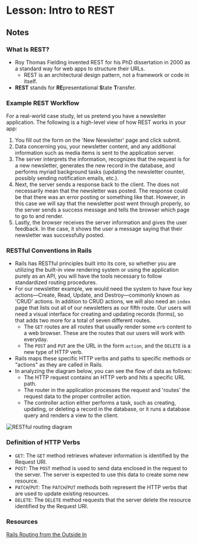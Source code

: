 # Lesson: Intro to REST

## Notes

### What Is REST?

- Roy Thomas Fielding invented REST for his PhD dissertation in 2000 as a standard way for web apps to structure their URLs.
  - REST is an architectural design pattern, not a framework or code in itself.
- **REST** stands for **RE**presentational **S**tate **T**ransfer.

### Example REST Workflow

For a real-world case study, let us pretend you have a newsletter application. The following is a high-level view of how REST works in your app:

1. You fill out the form on the 'New Newsletter' page and click submit.
2. Data concerning you, your newsletter content, and any additional information such as media items is sent to the application server.
3. The server interprets the information, recognizes that the request is for a new newsletter, generates the new record in the database, and performs myriad background tasks (updating the newsletter counter, possibly sending notification emails, etc.).
4. Next, the server sends a response back to the client. The does not necessarily mean that the newsletter was posted. The response could be that there was an error posting or something like that. However, in this case we will say that the newsletter post went through properly, so the server sends a success message and tells the browser which page to go to and render.
5. Lastly, the browser receives the server information and gives the user feedback. In the case, it shows the user a message saying that their newsletter was successfully posted.

### RESTful Conventions in Rails

- Rails has RESTful principles built into its core, so whether you are utilizing the built-in view rendering system or using the application purely as an API, you will have the tools necessary to follow standardized routing procedures.
- For our newsletter example, we would need the system to have four key actions—Create, Read, Update, and Destroy—commonly known as 'CRUD' actions. In addition to CRUD actions, we will also need an `index` page that lists out all of our newsletters as our fifth route. Our users will need a visual interface for creating and updating records (forms), so that adds two more for a total of seven different routes.
  - The `GET` routes are all routes that usually render some `erb` content to a web browser. These are the routes that our users will work with everyday.
  - The `POST` and `PUT` are the URL in the form `action`, and the `DELETE` is a new type of HTTP verb.
- Rails maps these specific HTTP verbs and paths to specific methods or "actions" as they are called in Rails.
- In analyzing the diagram below, you can see the flow of data as follows:
  - The HTTP request contains an HTTP verb and hits a specific URL path.
  - The router in the application processes the request and 'routes' the request data to the proper controller action.
  - The controller action either performs a task, such as creating, updating, or deleting a record in the database, or it runs a database query and renders a view to the client.

![RESTful routing diagram](/images/rails/rails_routes.png)

### Definition of HTTP Verbs

- `GET`: The `GET` method retrieves whatever information is identified by the Request URI.
- `POST`: The `POST` method is used to send data enclosed in the request to the server. The server is expected to use this data to create some new resource.
- `PATCH`/`PUT`: The `PATCH`/`PUT` methods both represent the HTTP verbs that are used to update existing resources.
- `DELETE`: The `DELETE` method requests that the server delete the resource identified by the Request URI.

### Resources

[Rails Routing from the Outside In](https://guides.rubyonrails.org/routing.html)